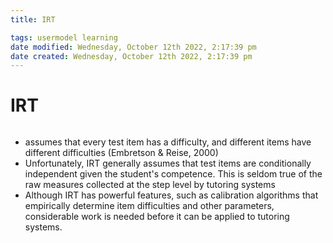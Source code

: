 ```yaml
---
title: IRT

tags: usermodel learning
date modified: Wednesday, October 12th 2022, 2:17:39 pm
date created: Wednesday, October 12th 2022, 2:17:39 pm
---
```


# IRT
```toc
```
- assumes that every test item has a difficulty, and different items have different difficulties (Embretson & Reise, 2000)
- Unfortunately, IRT generally assumes that test items are conditionally independent given the student's competence. This is seldom true of the raw measures collected at the step level by tutoring systems
- Although IRT has powerful features, such as calibration algorithms that empirically determine item difficulties and other parameters, considerable work is needed before it can be applied to tutoring systems.



